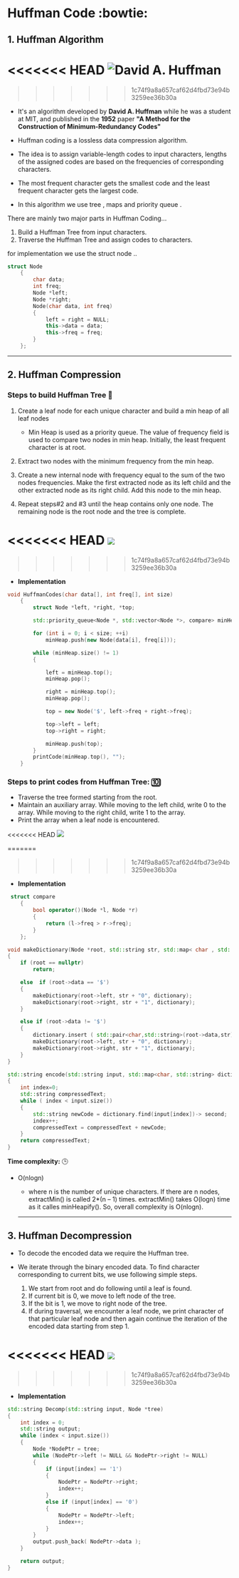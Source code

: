 # Huffman Code :bowtie:
## 1. Huffman Algorithm 

<<<<<<< HEAD
![David A. Huffman](images/davidhuffman-wm.jpg)
=======

>>>>>>> 1c74f9a8a657caf62d4fbd73e94b3259ee36b30a

*  It's an algorithm developed by **David A. Huffman**  while he was a  student at MIT, and published in the **1952** paper **"A Method for the Construction of Minimum-Redundancy Codes"**


* Huffman coding is a lossless data compression algorithm. 
* The idea is to assign variable-length codes to input characters, lengths of the assigned codes are based on the frequencies of corresponding characters. 
*  The most frequent character gets the smallest code and the least frequent character gets the largest code.
* In this algorithm we use tree , maps and priority queue .

There are mainly two major parts in Huffman Coding...
1) Build a Huffman Tree from input characters.
2) Traverse the Huffman Tree and assign codes to characters.

for implementation we use the struct node ..

```c++
struct Node
    {
        char data;
        int freq;
        Node *left;
        Node *right;
        Node(char data, int freq)
        {
            left = right = NULL;
            this->data = data;
            this->freq = freq;
        }
    };
```

----------------------------
## 2. Huffman Compression

### **Steps to build Huffman Tree** :evergreen_tree:

1. Create a leaf node for each unique character and build a min heap of all leaf nodes 
     *  Min Heap is used as a priority queue. The value of frequency field is used to compare two nodes in min heap. Initially, the least frequent character is at root.
2.  Extract two nodes with the minimum frequency from the min heap.
3. Create a new internal node with frequency equal to the sum of the two nodes frequencies. Make the first extracted node as its left child and the other extracted node as its right child. Add this node to the min heap.

4. Repeat steps#2 and #3 until the heap contains only one node. The remaining node is the root node and the tree is complete.

<<<<<<< HEAD
 ![](images/220px-HuffmanCodeAlg.png)
=======
 
>>>>>>> 1c74f9a8a657caf62d4fbd73e94b3259ee36b30a

* **Implementation**
```c++
void HuffmanCodes(char data[], int freq[], int size)
    {
        struct Node *left, *right, *top;

        std::priority_queue<Node *, std::vector<Node *>, compare> minHeap;

        for (int i = 0; i < size; ++i)
            minHeap.push(new Node(data[i], freq[i]));

        while (minHeap.size() != 1)
        {

            left = minHeap.top();
            minHeap.pop();

            right = minHeap.top();
            minHeap.pop();

            top = new Node('$', left->freq + right->freq);

            top->left = left;
            top->right = right;

            minHeap.push(top);
        }
        printCode(minHeap.top(), "");
    }
```


### **Steps to print codes from Huffman Tree:** :keycap_ten:

* Traverse the tree formed starting from the root. 
* Maintain an auxiliary array. While moving to the left child, write 0 to the array. While moving to the right child, write 1 to the array. 
* Print the array when a leaf node is encountered.

    



<<<<<<< HEAD
    ![](images/Huffman-Coding-6.png)

=======
   
>>>>>>> 1c74f9a8a657caf62d4fbd73e94b3259ee36b30a
* **Implementation**

```c++
 struct compare
    {
        bool operator()(Node *l, Node *r)
        {
            return (l->freq > r->freq);
        }
    };
```


```c++
void makeDictionary(Node *root, std::string str, std::map< char , std::string > &dictionary )
{
    if (root == nullptr)
        return;

    else  if (root->data == '$')
    {
        makeDictionary(root->left, str + "0", dictionary);
        makeDictionary(root->right, str + "1", dictionary);
    }

    else if (root->data != '$')
    {
        dictionary.insert ( std::pair<char,std::string>(root->data,str) );
        makeDictionary(root->left, str + "0", dictionary);
        makeDictionary(root->right, str + "1", dictionary);
    }
}
```
```c++
std::string encode(std::string input, std::map<char, std::string> dictionary)
{
    int index=0;
    std::string compressedText;
    while ( index < input.size())
    {
        std::string newCode = dictionary.find(input[index])-> second;
        index++;
        compressedText = compressedText + newCode;
    }
    return compressedText;
}
```

**Time complexity:**  :clock3:
 * O(nlogn) 
     * where n is the number of unique characters. If there are n nodes, extractMin() is called 2*(n – 1) times. extractMin() takes O(logn) time as it calles minHeapify(). So, overall complexity is O(nlogn).

    ------------------------
 ## 3. Huffman Decompression
* To decode the encoded data we require the Huffman tree. 
* We iterate through the binary encoded data. To find character corresponding to current bits, we use following simple steps.

    1. We start from root and do following until a leaf is found.
    2. If current bit is 0, we move to left node of the tree.
    3. If the bit is 1, we move to right node of the tree.
    4. If during traversal, we encounter a leaf node, we print character of that particular leaf node and then again continue the iteration of the encoded data starting from step 1.

<<<<<<< HEAD
    ![](images/Huffman+Decoding+5+A+H+1111001+AC+3+2+C+E+I+1+5+8+7+5+1+1+15+10+1+25.jpg)
=======
    
>>>>>>> 1c74f9a8a657caf62d4fbd73e94b3259ee36b30a

* **Implementation**
```c++
std::string Decomp(std::string input, Node *tree)
{
    int index = 0;
    std::string output;
    while (index < input.size())
    {
        Node *NodePtr = tree;
        while (NodePtr->left != NULL && NodePtr->right != NULL)
        {
            if (input[index] == '1')
            {
                NodePtr = NodePtr->right;
                index++;
            }
            else if (input[index] == '0')
            {
                NodePtr = NodePtr->left;
                index++;
            }
        }
        output.push_back( NodePtr->data );
    }

    return output;
}
```